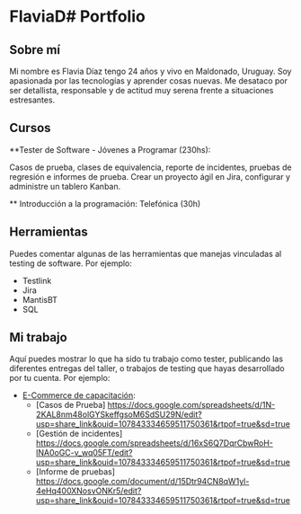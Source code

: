 # FlaviaD# Portfolio
## Sobre mí
Mi nombre es Flavia Díaz tengo 24 años y vivo en Maldonado, Uruguay. Soy apasionada por las tecnologías y aprender cosas nuevas. Me desataco por ser detallista, responsable y de actitud muy serena frente a situaciones estresantes. 

## Cursos
**Tester de Software - Jóvenes a Programar (230hs):

  Casos de prueba, clases de equivalencia, reporte de incidentes, pruebas de regresión e informes de prueba.
  Crear un proyecto ágil en Jira, configurar y administre un tablero Kanban.
  
 ** Introducción a la programación: Telefónica (30h)
  
## Herramientas
Puedes comentar algunas de las herramientas que manejas vinculadas al testing de software. Por ejemplo:
* Testlink
* Jira
* MantisBT
* SQL 


## Mi trabajo
Aquí puedes mostrar lo que ha sido tu trabajo como tester, publicando las diferentes entregas del taller, o trabajos de testing que hayas desarrollado por tu cuenta. Por ejemplo:

* [E-Commerce de capacitación](https://japceibal.github.io/e-mercado-TESTING/index.html):
  * [Casos de Prueba] https://docs.google.com/spreadsheets/d/1N-2KAL8nm48olGYSkeffgsoM6SdSU29N/edit?usp=share_link&ouid=107843334659511750361&rtpof=true&sd=true
  * [Gestión de incidentes] https://docs.google.com/spreadsheets/d/16xS6Q7DqrCbwRoH-lNA0oGC-v_wq05FT/edit?usp=share_link&ouid=107843334659511750361&rtpof=true&sd=true
  * [Informe de pruebas] https://docs.google.com/document/d/15Dtr94CN8qW1yl-4eHq400XNosvONKr5/edit?usp=share_link&ouid=107843334659511750361&rtpof=true&sd=true
